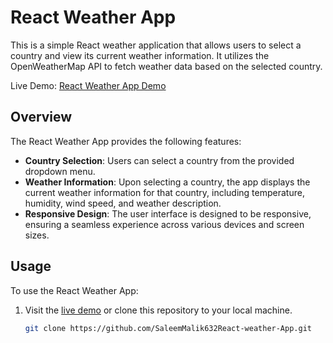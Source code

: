 # React Weather App

This is a simple React weather application that allows users to select a country and view its current weather information. It utilizes the OpenWeatherMap API to fetch weather data based on the selected country.

Live Demo: [React Weather App Demo](https://react-weather-app-tau-pearl.vercel.app)

## Overview

The React Weather App provides the following features:

- **Country Selection**: Users can select a country from the provided dropdown menu.
- **Weather Information**: Upon selecting a country, the app displays the current weather information for that country, including temperature, humidity, wind speed, and weather description.
- **Responsive Design**: The user interface is designed to be responsive, ensuring a seamless experience across various devices and screen sizes.

## Usage

To use the React Weather App:

1. Visit the [live demo](https://react-weather-app-tau-pearl.vercel.app) or clone this repository to your local machine.
   ```bash
   git clone https://github.com/SaleemMalik632React-weather-App.git
